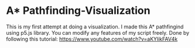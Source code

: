 # A* Pathfinding-Visualization
This is my first attempt at doing a visualization. I made this A* pathfingind using p5.js library. You can modify any features of my script freely.
Done by following this tutorial: https://www.youtube.com/watch?v=aKYlikFAV4k
